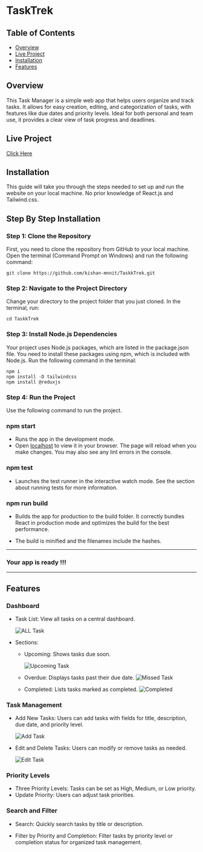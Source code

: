 # TaskTrek

## Table of Contents
- [Overview](#overview)
- [Live Project](#live-project)
- [Installation](#installation)
- [Features](#features)

## Overview

This Task Manager is a simple web app that helps users organize and track tasks. It allows for easy creation, editing, and categorization of tasks, with features like due dates and priority levels. Ideal for both personal and team use, it provides a clear view of task progress and deadlines.

## Live Project 

[Click Here](https://taskk-trek.vercel.app/)

## Installation

This guide will take you through the steps needed to set up and run the website on your local machine. No prior knowledge of React.js and Tailwind.css.

## Step By Step Installation

### Step 1: Clone the Repository
First, you need to clone the repository from GitHub to your local machine. Open the terminal (Command Prompt on Windows) and run the following command:

    git clone https://github.com/kishan-mnnit/TaskkTrek.git

### Step 2: Navigate to the Project Directory
Change your directory to the project folder that you just cloned. In the terminal, run:

    cd TaskkTrek

### Step 3: Install Node.js Dependencies
Your project uses Node.js packages, which are listed in the package.json file. You need to install these packages using npm, which is included with Node.js. Run the following command in the terminal:

    npm i
    npm install -D tailwindcss
    npm install @reduxjs

### Step 4: Run the Project
Use the following command to run the project. 
### npm start
- Runs the app in the development mode.
- Open [localhost](http://localhost:3000) to view it in your browser. The page will reload when you make changes.
You may also see any lint errors in the console.

### npm test

- Launches the test runner in the interactive watch mode. See the section about running tests for more information.

### npm run build

- Builds the app for production to the build folder. It correctly bundles React in production mode and optimizes the build for the best performance.

- The build is minified and the filenames include the hashes.

---
### Your app is ready !!!
---

## Features 

### Dashboard

- Task List: View all tasks on a central dashboard.

    ![ALL Task](/Image_assets/all_task.jpeg "Add Task")

- Sections:
 
    - Upcoming: Shows tasks due soon.

        ![Upcoming Task](/Image_assets/upcoming_task.jpeg?raw=true "Upcoming Task")

    - Overdue: Displays tasks past their due date.
        ![Missed Task](/Image_assets/due_task.jpeg?raw=true "Overdue")

    - Completed: Lists tasks marked as completed.
    ![Completed](/Image_assets/completed_task.jpeg?raw=true "Completed")

### Task Management

- Add New Tasks: Users can add tasks with fields for title, description, due date, and 
priority level.

    ![Add Task](/Image_assets/create_task.jpeg?raw=true "Add Task")

- Edit and Delete Tasks: Users can modify or remove tasks as needed.

    ![Edit Task](/Image_assets/edit_task.jpeg?raw=true "Edit Task")


### Priority Levels

- Three Priority Levels: Tasks can be set as High, Medium, or Low priority.
- Update Priority: Users can adjust task priorities.

### Search and Filter

- Search: Quickly search tasks by title or description.

- Filter by Priority and Completion: Filter tasks by priority level or completion status for organized task management.
